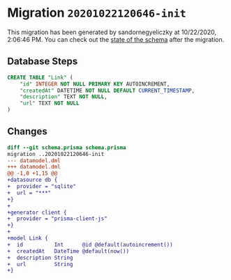 # Migration `20201022120646-init`

This migration has been generated by sandornegyeliczky at 10/22/2020, 2:06:46 PM.
You can check out the [state of the schema](./schema.prisma) after the migration.

## Database Steps

```sql
CREATE TABLE "Link" (
    "id" INTEGER NOT NULL PRIMARY KEY AUTOINCREMENT,
    "createdAt" DATETIME NOT NULL DEFAULT CURRENT_TIMESTAMP,
    "description" TEXT NOT NULL,
    "url" TEXT NOT NULL
)
```

## Changes

```diff
diff --git schema.prisma schema.prisma
migration ..20201022120646-init
--- datamodel.dml
+++ datamodel.dml
@@ -1,0 +1,15 @@
+datasource db {
+  provider = "sqlite"
+  url = "***"
+}
+
+generator client {
+  provider = "prisma-client-js"
+}
+
+model Link {
+  id          Int      @id @default(autoincrement())
+  createdAt   DateTime @default(now())
+  description String
+  url         String
+}
```


